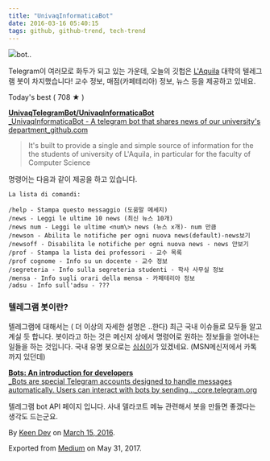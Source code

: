 ```yaml
---
title: "UnivaqInformaticaBot"
date: 2016-03-16 05:40:15
tags: github, github-trend, tech-trend 
---
```



![][image0]bot..

Telegram이 여러모로 화두가 되고 있는 가운데, 오늘의 깃헙은 [L'Aquila][anchor1] 대학의 텔레그램 봇이 차지했습니다! 교수 정보, 매점(카페테리아) 정보, 뉴스 등을 제공하고 있네요.

Today's best ( 708 ★ )

[**UnivaqTelegramBot/UnivaqInformaticaBot**  
_UnivaqInformaticaBot - A telegram bot that shares news of our university's department_github.com][anchor2][][anchor0]
> 
> It's built to provide a single and simple source of information for the the students of university of L'Aquila, in particular for the faculty of Computer Science

명령어는 다음과 같이 제공을 하고 있습니다.
    
    La lista di comandi:  
      
    /help - Stampa questo messaggio (도움말 메세지)  
    /news - Leggi le ultime 10 news (최신 뉴스 10개)  
    /news num - Leggi le ultime <num\> news (뉴스 x개)- num 만큼  
    /newson - Abilita le notifiche per ogni nuova news(default)-news보기  
    /newsoff - Disabilita le notifiche per ogni nuova news - news 안보기  
    /prof - Stampa la lista dei professori - 교수 목록  
    /prof cognome - Info su un docente - 교수 정보  
    /segreteria - Info sulla segreteria studenti - 학사 사무실 정보  
    /mensa - Info sugli orari della mensa - 카페테리아 정보  
    /adsu - Info sull'adsu - ???

### 텔레그램 봇이란?

텔레그램에 대해서는 ( 더 이상의 자세한 설명은 ..한다) 최근 국내 이슈들로 모두들 알고 계실 듯 합니다. 봇이라고 하는 것은 메신저 상에서 명령어로 원하는 정보들을 얻어내는 일들을 하는 것입니다. 국내 유명 봇으로는 [심심이][anchor3]가 있겠네요. (MSN메신저에서 카톡까지 있던데)

[**Bots: An introduction for developers**  
_Bots are special Telegram accounts designed to handle messages automatically. Users can interact with bots by sending..._core.telegram.org][anchor4][][anchor5]

텔레그램 bot API 페이지 입니다. 사내 델라코트 메뉴 관련해서 봇을 만들면 좋겠다는 생각도 드는군요.

By [Keen Dev][anchor6] on [March 15, 2016][anchor7].

Exported from [Medium][anchor8] on May 31, 2017\.


[anchor0]: https://github.com/UnivaqTelegramBot/UnivaqInformaticaBot
[anchor1]: http://univaq.it/
[anchor2]: https://github.com/UnivaqTelegramBot/UnivaqInformaticaBot "https://github.com/UnivaqTelegramBot/UnivaqInformaticaBot"
[anchor3]: http://www.simsimi.com/
[anchor4]: https://core.telegram.org/bots "https://core.telegram.org/bots"
[anchor5]: https://core.telegram.org/bots
[anchor6]: https://medium.com/@keendev
[anchor7]: https://medium.com/p/94a8ac5dc781
[anchor8]: https://medium.com


[image0]: /images/1*nsIz66YPDwm6TLLEpKTGzQ.pn
